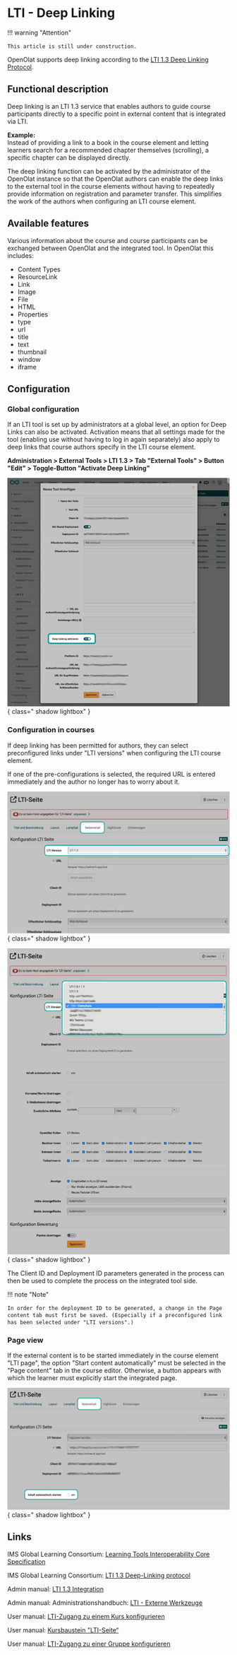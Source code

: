 # LTI - Deep Linking

!!! warning "Attention"

    This article is still under construction.


OpenOlat supports deep linking according to the [LTI 1.3 Deep Linking Protocol](https://www.imsglobal.org/spec/lti-dl/v2p0).

## Functional description

Deep linking is an LTI 1.3 service that enables authors to guide course participants directly to a specific point in external content that is integrated via LTI.

**Example:**<br>
Instead of providing a link to a book in the course element and letting learners search for a recommended chapter themselves (scrolling), a specific chapter can be displayed directly.

The deep linking function can be activated by the administrator of the OpenOlat instance so that the OpenOlat authors can enable the deep links to the external tool in the course elements without having to repeatedly provide information on registration and parameter transfer. This simplifies the work of the authors when configuring an LTI course element.

## Available features

Various information about the course and course participants can be exchanged between OpenOlat and the integrated tool. In OpenOlat this includes:

* Content Types
* ResourceLink
* Link
* Image
* File
* HTML
* Properties
* type
* url
* title
* text
* thumbnail
* window
* iframe


## Configuration

### Global configuration

If an LTI tool is set up by administrators at a global level, an option for Deep Links can also be activated. Activation means that all settings made for the tool (enabling use without having to log in again separately) also apply to deep links that course authors specify in the LTI course element.

**Administration > External Tools > LTI 1.3 > Tab "External Tools" > Button "Edit" > Toggle-Button "Activate Deep Linking"**

![LTI_admin_deeplinking_activate_v1_de.png](assets/LTI_admin_deeplinking_activate_v1_de.png){ class=" shadow lightbox" }  

### Configuration in courses

If deep linking has been permitted for authors, they can select preconfigured links under "LTI versions" when configuring the LTI course element.

If one of the pre-configurations is selected, the required URL is entered immediately and the author no longer has to worry about it.

![LTI_page_content_version_v1_de.png](assets/LTI_page_content_version_v1_de.png){ class=" shadow lightbox" }  

![LTI_page_content_version_select_v1_de.png](assets/LTI_page_content_version_select_v1_de.png){ class=" shadow lightbox" } 


The Client ID and Deployment ID parameters generated in the process can then be used to complete the process on the integrated tool side.

!!! note "Note"

    In order for the deployment ID to be generated, a change in the Page content tab must first be saved. (Especially if a preconfigured link has been selected under "LTI versions".)



### Page view

If the external content is to be started immediately in the course element "LTI page", the option "Start content automatically" must be selected in the "Page content" tab in the course editor. Otherwise, a button appears with which the learner must explicitly start the integrated page.

![LTI_page_content_launch_v1_de.png](assets/LTI_page_content_launch_v1_de.png){ class=" shadow lightbox" } 


## Links

IMS Global Learning Consortium: [Learning Tools Interoperability Core Specification](http://www.imsglobal.org/spec/lti/v1p3/)

IMS Global Learning Consortium: [LTI 1.3 Deep-Linking protocol](https://www.imsglobal.org/spec/lti-dl/v2p0)

Admin manual: [LTI 1.3 Integration](http://docs.openolat.org/manual_admin/administration/LTI_Integrations/)

Admin manual: Administrationshandbuch: [LTI - Externe Werkzeuge](http://docs.openolat.org/manual_admin/administration/LTI_External_tools/)

User manual: [LTI-Zugang zu einem Kurs konfigurieren](https://docs.openolat.org/de/manual_user/learningresources/LTI_Share_courses/?h=lti)

User manual: [Kursbaustein "LTI-Seite“](http://docs.openolat.org/manual_user/learningresources/Course_Element_LTI_Page/)

User manual: [LTI-Zugang zu einer Gruppe konfigurieren](https://docs.openolat.org/manual_user/groups/LTI_Share_groups/)





